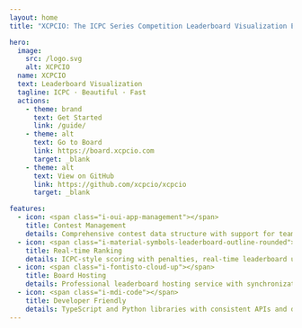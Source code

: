 ```yaml
---
layout: home
title: "XCPCIO: The ICPC Series Competition Leaderboard Visualization Engine"

hero:
  image:
    src: /logo.svg
    alt: XCPCIO
  name: XCPCIO
  text: Leaderboard Visualization
  tagline: ICPC · Beautiful · Fast
  actions:
    - theme: brand
      text: Get Started
      link: /guide/
    - theme: alt
      text: Go to Board
      link: https://board.xcpcio.com
      target: _blank
    - theme: alt
      text: View on GitHub
      link: https://github.com/xcpcio/xcpcio
      target: _blank

features:
  - icon: <span class="i-oui-app-management"></span>
    title: Contest Management
    details: Comprehensive contest data structure with support for teams, problems, and submissions
  - icon: <span class="i-material-symbols-leaderboard-outline-rounded"></span>
    title: Real-time Ranking
    details: ICPC-style scoring with penalties, real-time leaderboard updates, and frozen standings
  - icon: <span class="i-fontisto-cloud-up"></span>
    title: Board Hosting
    details: Professional leaderboard hosting service with synchronization support for various online judges
  - icon: <span class="i-mdi-code"></span>
    title: Developer Friendly
    details: TypeScript and Python libraries with consistent APIs and data models across platforms
---
```

